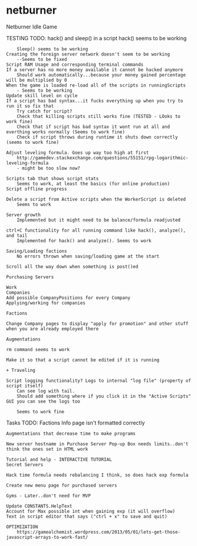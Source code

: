 # netburner
Netburner Idle Game

TESTING TODO:
	hack() and sleep() in a script
		hack() seems to be working
			
		Sleep() seems to be working
	Creating the foreign server network doesn't seem to be working
		--Seems to be fixed 
	Script RAM Usage and corresponding terminal commands
	If a server has no more money available it cannot be hacked anymore
		Should work automatically...because your money gained percentage will be multiplied by 0
	When the game is loaded re-load all of the scripts in runningScripts
		- Seems to be working
	Update skill level on cycle
	If a script has bad syntax...it fucks everything up when you try to run it so fix that
		Try catch for script?
		Check that killing scripts still works fine (TESTED - LOoks to work fine)
		Check that if script has bad syntax it wont run at all and everthing works normally (Seems to work fine)
		Check if script throws during runtime it shuts down correctly (seems to work fine)
		
	Adjust leveling formula. Goes up way too high at first
		http://gamedev.stackexchange.com/questions/55151/rpg-logarithmic-leveling-formula
		- might be too slow now? 
		
	Scripts tab that shows script stats
		Seems to work, at least the basics (for online production)
	Script offline progress
	
	Delete a script from Active scripts when the WorkerScript is deleted
		Seems to work
		
	Server growth
		Implemented but it might need to be balance/formula readjusted
		
	ctrl+C functionality for all running command like hack(), analyze(), and tail 
		Implemented for hack() and analyze(). Seems to work

	Saving/Loading factions
		No errors thrown when saving/loading game at the start
		
	Scroll all the way down when something is post()ed
    
    Purchasing Servers
    
    Work
    Companies
    Add possible CompanyPositions for every Company
    Applying/working for companies
    
    Factions
    
    Change Company pages to display "apply for promotion" and other stuff when you are already employed there

    Augmentations
    
    rm command seems to work
    
    Make it so that a script cannot be edited if it is running
    
    + Traveling
        
    Script logging functionality? Logs to internal "log file" (property of script itself)
        Can see log with tail.
        Should add something where if you click it in the "Active Scripts" GUI you can see the logs too        
        
        Seems to work fine
Tasks TODO:
    Factions Info page isn't formatted correctly
    
    Augmentations that decrease time to make programs
    
    New server hostname in Purchase Server Pop-up Box needs limits..don't think the ones set in HTML work
    
	Tutorial and help - INTERACTIVE TUTORIAL
	Secret Servers
	
	Hack time formula needs rebalancing I think, so does hack exp formula
	
    Create new menu page for purchased servers
    
    Gyms - Later..don't need for MVP
	
	Update CONSTANTS.HelpText
	Account for Max possible int when gaining exp (it will overflow)
	Text in script editor that says ("ctrl + x" to save and quit)
	
	OPTIMIZATION
		https://gamealchemist.wordpress.com/2013/05/01/lets-get-those-javascript-arrays-to-work-fast/